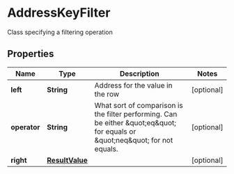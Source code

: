 

# AddressKeyFilter

Class specifying a filtering operation

## Properties

Name | Type | Description | Notes
------------ | ------------- | ------------- | -------------
**left** | **String** | Address for the value in the row |  [optional]
**operator** | **String** | What sort of comparison is the filter performing. Can be either \&quot;eq\&quot; for equals or \&quot;neq\&quot; for not equals. |  [optional]
**right** | [**ResultValue**](ResultValue.md) |  |  [optional]



